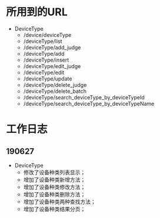# 所用到的URL
 - DeviceType
      - /device/deviceType
      - /deviceType/list
      - /deviceType/add_judge
      - /deviceType/add
      - /deviceType/insert
      - /deviceType/edit_judge
      - /deviceType/edit
      - /deviceType/update
      - /deviceType/delete_judge
      - /deviceType/delete_batch
      - /deviceType/search_deviceType_by_deviceTypeId
      - /deviceType/search_deviceType_by_deviceTypeName



# 工作日志
## 190627
   - DeviceType
      - 修改了设备种类列表显示；
      - 增加了设备种类新增方法；
      - 增加了设备种类修改方法；
      - 增加了设备种类删除方法；
      - 增加了设备种类两种查找方法；
      - 增加了设备种类结果分页；